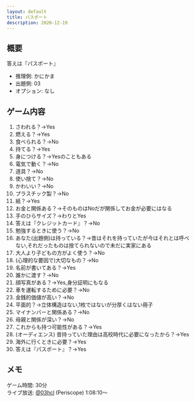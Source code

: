 ```yaml
---
layout: default
title: パスポート
description: 2020-12-19
---
```


## 概要

答えは『パスポート』

- 推理側: かにかま
- 出題側: 03
- オプション: なし

## ゲーム内容

1. さわれる？→Yes
2. 燃える？→Yes
3. 食べられる？→No
4. 持てる？→Yes
5. 身につける？→Yesのこともある
6. 電気で動く？→No
7. 道具？→No
8. 使い捨て？→No
9. かわいい？→No
10. プラスチック製？→No
11. 紙？→Yes
12. お金と関係ある？→そのものはNoだが関係してお金が必要にはなる
13. 手のひらサイズ？→わりとYes
14. 答えは『クレジットカード』？→No
15. 勉強するときに使う？→No
16. あなた(出題側)は持っている？→昔はそれを持っていたが今はそれとは呼べない,それだったものは捨てられないので未だに実家にある
17. 大人より子どもの方がよく使う？→No
18. (心理的な要因で)大切なもの？→No
19. 名前が書いてある？→Yes
20. 誰かに渡す？→No
21. 顔写真がある？→Yes,身分証明にもなる
22. 車を運転するために必要？→No
23. 金銭的価値が高い？→No
24. 平面的？→立体構造はない,1枚ではないが分厚くはない冊子
25. マイナンバーと関係ある？→No
26. 母親と関係が深い？→No
27. これからも持つ可能性がある？→Yes
28. (オーディエンス) 昔持っていた理由は高校時代に必要になったから？→Yes
29. 海外に行くときに必要？→Yes
30. 答えは『パスポート』？→Yes

## メモ

ゲーム時間: 30分  
ライブ放送: [@03hcl](https://www.periscope.tv/03hcl/1MYxNmQvwENJw?t=1h8m10s) (Periscope) 1:08:10～
